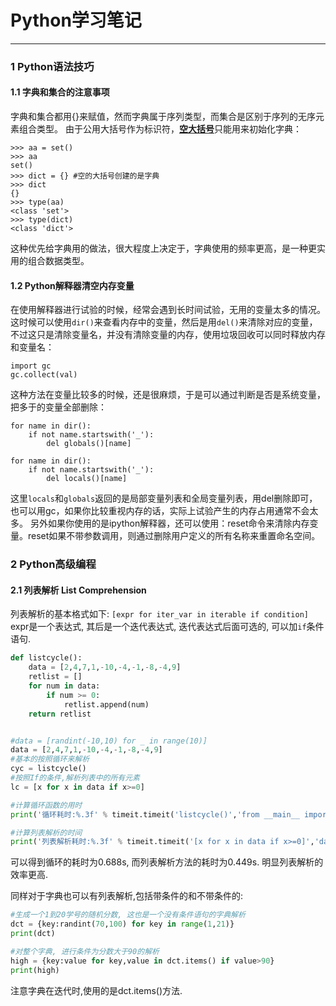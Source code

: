 
# Python学习笔记

---
### 1 Python语法技巧

#### 1.1 字典和集合的注意事项
字典和集合都用{}来赋值，然而字典属于序列类型，而集合是区别于序列的无序元素组合类型。
由于公用大括号作为标识符，<u>**空大括号**</u>只能用来初始化字典：
```
>>> aa = set()
>>> aa
set()
>>> dict = {} #空的大括号创建的是字典
>>> dict
{}
>>> type(aa)
<class 'set'>
>>> type(dict)
<class 'dict'>
```
这种优先给字典用的做法，很大程度上决定于，字典使用的频率更高，是一种更实用的组合数据类型。
#### 1.2 Python解释器清空内存变量
在使用解释器进行试验的时候，经常会遇到长时间试验，无用的变量太多的情况。
这时候可以使用`dir()`来查看内存中的变量，然后是用`del()`来清除对应的变量，不过这只是清除变量名，并没有清除变量的内存，使用垃圾回收可以同时释放内存和变量名：
```
import gc
gc.collect(val)
```
这种方法在变量比较多的时候，还是很麻烦，于是可以通过判断是否是系统变量，把多于的变量全部删除：
```
for name in dir():
    if not name.startswith('_'):
        del globals()[name]

for name in dir():
    if not name.startswith('_'):
        del locals()[name]
```
这里`locals`和`globals`返回的是局部变量列表和全局变量列表，用del删除即可，也可以用gc，如果你比较重视内存的话，实际上试验产生的内存占用通常不会太多。
另外如果你使用的是ipython解释器，还可以使用：reset命令来清除内存变量。reset如果不带参数调用，则通过删除用户定义的所有名称来重置命名空间。

### 2 Python高级编程
#### 2.1 列表解析 List Comprehension
列表解析的基本格式如下:
`[expr for iter_var in iterable if condition]`
expr是一个表达式, 其后是一个迭代表达式, 迭代表达式后面可选的, 可以加`if`条件语句.
```python
def listcycle():
    data = [2,4,7,1,-10,-4,-1,-8,-4,9]
    retlist = []
    for num in data:
        if num >= 0:
            retlist.append(num)
    return retlist


#data = [randint(-10,10) for _ in range(10)]
data = [2,4,7,1,-10,-4,-1,-8,-4,9]
#基本的按照循环来解析
cyc = listcycle()
#按照If的条件,解析列表中的所有元素
lc = [x for x in data if x>=0]

#计算循环函数的用时
print('循环耗时:%.3f' % timeit.timeit('listcycle()','from __main__ import listcycle'))

#计算列表解析的时间
print('列表解析耗时:%.3f' % timeit.timeit('[x for x in data if x>=0]','data = [2,4,7,1,-10,-4,-1,-8,-4,9]'))

```
可以得到循环的耗时为0.688s, 而列表解析方法的耗时为0.449s. 明显列表解析的效率更高.

同样对于字典也可以有列表解析,包括带条件的和不带条件的:
```python
#生成一个1到20学号的随机分数, 这也是一个没有条件语句的字典解析
dct = {key:randint(70,100) for key in range(1,21)}
print(dct)

#对整个字典, 进行条件为分数大于90的解析
high = {key:value for key,value in dct.items() if value>90}
print(high)
```
注意字典在迭代时,使用的是dct.items()方法.
